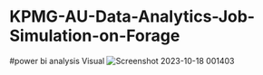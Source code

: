 # KPMG-AU-Data-Analytics-Job-Simulation-on-Forage

#power bi analysis Visual
![Screenshot 2023-10-18 001403](https://github.com/vivek1702/KPMG-AU-Data-Analytics-Job-Simulation-on-Forage)
